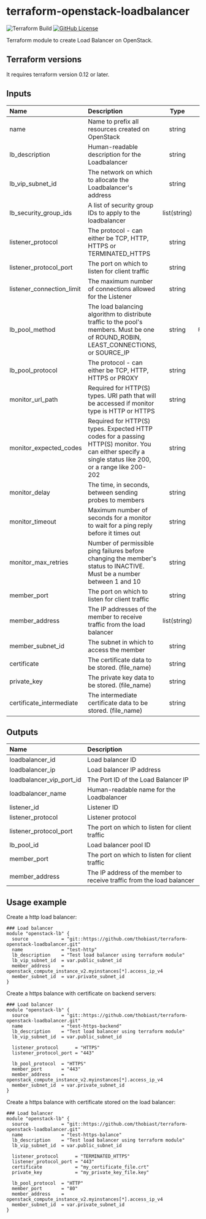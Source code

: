 # terraform-openstack-loadbalancer

![Terraform Build](https://github.com/thobiast/terraform-openstack-loadbalancer/workflows/Terraform/badge.svg)
[![GitHub License](https://img.shields.io/github/license/thobiast/terraform-openstack-loadbalancer)](https://github.com/thobiast/terraform-openstack-loadbalancer/blob/master/LICENSE)

Terraform module to create Load Balancer on OpenStack.

## Terraform versions

It requires terraform version 0.12 or later.

## Inputs

| Name | Description | Type | Default | Required |
|:-----|:------------|:----:|:-------:|:--------:|
|name  | Name to prefix all resources created on OpenStack | string | - | **yes** |
|lb_description  | Human-readable description for the Loadbalancer | string | `-` | no |
|lb_vip_subnet_id  | The network on which to allocate the Loadbalancer's address | string | - | **yes** |
|lb_security_group_ids  | A list of security group IDs to apply to the loadbalancer | list(string) | `[]` | no |
|listener_protocol  | The protocol - can either be TCP, HTTP, HTTPS or TERMINATED_HTTPS | string | `HTTP` | no |
|listener_protocol_port  | The port on which to listen for client traffic | string | `80` | no |
|listener_connection_limit  | The maximum number of connections allowed for the Listener | string | `-1` | no |
|lb_pool_method  | The load balancing algorithm to distribute traffic to the pool's members. Must be one of ROUND_ROBIN, LEAST_CONNECTIONS, or SOURCE_IP | string | `ROUND_ROBIN` | no |
|lb_pool_protocol  | The protocol - can either be TCP, HTTP, HTTPS or PROXY | string | `HTTP` | no |
|monitor_url_path  | Required for HTTP(S) types. URI path that will be accessed if monitor type is HTTP or HTTPS | string | `/` | no |
|monitor_expected_codes  | Required for HTTP(S) types. Expected HTTP codes for a passing HTTP(S) monitor. You can either specify a single status like 200, or a range like 200-202 | string | `200` | no |
|monitor_delay  | The time, in seconds, between sending probes to members | string | `20` | no |
|monitor_timeout  | Maximum number of seconds for a monitor to wait for a ping reply before it times out | string | `10` | no |
|monitor_max_retries  | Number of permissible ping failures before changing the member's status to INACTIVE. Must be a number between 1 and 10 | string | `5` | no |
|member_port  | The port on which to listen for client traffic | string | `80` | no |
|member_address  | The IP addresses of the member to receive traffic from the load balancer | list(string) | - | **yes** |
|member_subnet_id  | The subnet in which to access the member | string | `-` | no |
|certificate  | The certificate data to be stored. (file_name) | string | `-` | no |
|private_key  | The private key data to be stored. (file_name) | string | `-` | no |
|certificate_intermediate  | The intermediate certificate data to be stored. (file_name) | string | `-` | no |


## Outputs

| Name | Description |
|:-----|:------------|
| loadbalancer_id | Load balancer ID |
| loadbalancer_ip | Load balancer IP address |
| loadbalancer_vip_port_id | The Port ID of the Load Balancer IP |
| loadbalancer_name | Human-readable name for the Loadbalancer |
| listener_id | Listener ID |
| listener_protocol | Listener protocol |
| listener_protocol_port | The port on which to listen for client traffic |
| lb_pool_id | Load balancer pool ID |
| member_port | The port on which to listen for client traffic |
| member_address | The IP address of the member to receive traffic from the load balancer |


## Usage example

Create a http load balancer:

```hcl
### Load balancer
module "openstack-lb" {
  source            = "git::https://github.com/thobiast/terraform-openstack-loadbalancer.git"
  name              = "test-http"
  lb_description    = "Test load balancer using terraform module"
  lb_vip_subnet_id  = var.public_subnet_id
  member_address    = openstack_compute_instance_v2.myinstances[*].access_ip_v4
  member_subnet_id  = var.private_subnet_id
}
```

Create a https balance with certificate on backend servers:

```hcl
### Load balancer
module "openstack-lb" {
  source            = "git::https://github.com/thobiast/terraform-openstack-loadbalancer.git"
  name              = "test-https-backend"
  lb_description    = "Test load balancer using terraform module"
  lb_vip_subnet_id  = var.public_subnet_id

  listener_protocol      = "HTTPS"
  listener_protocol_port = "443"

  lb_pool_protocol  = "HTTPS"
  member_port       = "443"
  member_address    = openstack_compute_instance_v2.myinstances[*].access_ip_v4
  member_subnet_id  = var.private_subnet_id
}
```

Create a https balance with certificate stored on the load balancer:

```hcl
### Load balancer
module "openstack-lb" {
  source            = "git::https://github.com/thobiast/terraform-openstack-loadbalancer.git"
  name              = "test-https-balance"
  lb_description    = "Test load balancer using terraform module"
  lb_vip_subnet_id  = var.public_subnet_id

  listener_protocol      = "TERMINATED_HTTPS"
  listener_protocol_port = "443"
  certificate            = "my_certificate_file.crt"
  private_key            = "my_private_key_file.key"

  lb_pool_protocol  = "HTTP"
  member_port       = "80"
  member_address    = openstack_compute_instance_v2.myinstances[*].access_ip_v4
  member_subnet_id  = var.private_subnet_id
}
```
